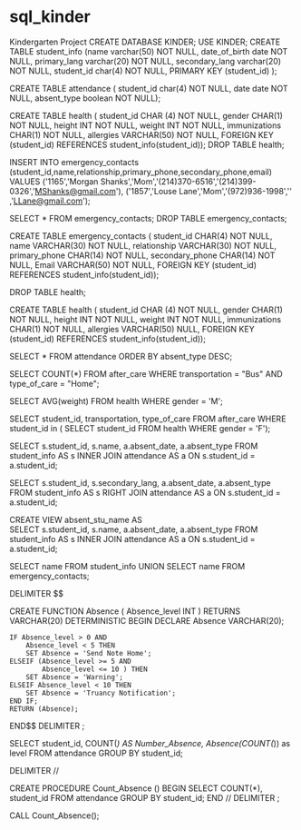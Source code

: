 # sql_kinder
Kindergarten Project
CREATE DATABASE KINDER;
USE KINDER;
CREATE TABLE student_info
(name varchar(50) NOT NULL,
date_of_birth  date NOT NULL,
primary_lang varchar(20) NOT NULL,
secondary_lang varchar(20) NOT NULL,
student_id char(4) NOT NULL,
PRIMARY KEY (student_id) );

CREATE TABLE attendance
( student_id char(4) NOT NULL,
date date NOT NULL,
absent_type boolean NOT NULL);

CREATE TABLE health 
( student_id CHAR (4)  NOT NULL,
gender CHAR(1) NOT NULL,
height INT NOT NULL,
weight INT NOT NULL,
immunizations CHAR(1) NOT NULL,
allergies VARCHAR(50) NOT NULL,
FOREIGN KEY (student_id) REFERENCES student_info(student_id));
DROP TABLE health;

INSERT INTO emergency_contacts
(student_id,name,relationship,primary_phone,secondary_phone,email)
VALUES
('1165','Morgan Shanks','Mom','(214)370-6516','(214)399-0326','MShanks@gmail.com'),
('1857','Louse Lane','Mom','(972)936-1998','' ,'LLane@gmail.com');


SELECT * FROM emergency_contacts;
DROP TABLE emergency_contacts;

CREATE TABLE emergency_contacts
( student_id CHAR(4) NOT NULL,
name VARCHAR(30) NOT NULL,
relationship VARCHAR(30) NOT NULL,
primary_phone CHAR(14) NOT NULL,
secondary_phone CHAR(14) NOT NULL,
Email VARCHAR(50) NOT NULL,
FOREIGN KEY (student_id) REFERENCES student_info(student_id));

DROP TABLE health;

CREATE TABLE health 
( student_id CHAR (4) NOT NULL,
gender CHAR(1) NOT NULL,
height INT NOT NULL,
weight INT NOT NULL,
immunizations CHAR(1) NOT NULL,
allergies VARCHAR(50) NULL,
FOREIGN KEY (student_id) REFERENCES student_info(student_id));


SELECT *
FROM attendance
ORDER BY absent_type DESC;


SELECT COUNT(*)
FROM after_care
WHERE transportation = "Bus" AND type_of_care = "Home"; 

SELECT AVG(weight)
FROM health
WHERE gender = 'M';

SELECT student_id, transportation, type_of_care
FROM after_care
WHERE student_id in ( 
	SELECT student_id
	FROM health
	WHERE gender = 'F');

SELECT s.student_id, s.name, a.absent_date, a.absent_type 
FROM student_info AS s
INNER JOIN attendance AS a
ON s.student_id = a.student_id;

SELECT s.student_id, s.secondary_lang, a.absent_date, a.absent_type
FROM student_info AS s
RIGHT JOIN attendance AS a
ON s.student_id = a.student_id;

CREATE VIEW absent_stu_name	AS 												
SELECT s.student_id, s.name, a.absent_date, a.absent_type 
FROM student_info AS s
INNER JOIN attendance AS a
ON s.student_id = a.student_id;


SELECT name 
FROM student_info
UNION
SELECT name 
FROM emergency_contacts;


DELIMITER $$

CREATE FUNCTION Absence (
	Absence_level INT
) 
RETURNS VARCHAR(20)
DETERMINISTIC
BEGIN
    DECLARE Absence VARCHAR(20);

    IF Absence_level > 0 AND 
		Absence_level < 5 THEN
		SET Absence = 'Send Note Home';
    ELSEIF (Absence_level >= 5 AND 
			Absence_level <= 10 ) THEN
        SET Absence = 'Warning';
    ELSEIF Absence_level < 10 THEN
        SET Absence = 'Truancy Notification';
    END IF;
	RETURN (Absence);
END$$
DELIMITER ;

SELECT student_id, COUNT(*) AS Number_Absence, 
Absence(COUNT(*)) as level
FROM attendance
GROUP BY student_id;

DELIMITER //

CREATE PROCEDURE Count_Absence ()
BEGIN
	SELECT COUNT(*), student_id
FROM attendance
GROUP BY student_id;
END //
DELIMITER ;

CALL Count_Absence();

